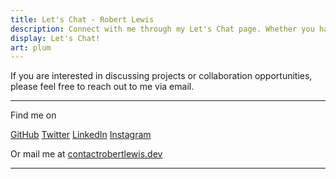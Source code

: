 ```yaml
---
title: Let's Chat - Robert Lewis
description: Connect with me through my Let's Chat page. Whether you have questions, collaboration ideas, or just want to say hello, feel free to reach out.
display: Let's Chat!
art: plum
---
```


If you are interested in discussing projects or collaboration opportunities, please feel free to reach out to me via email.

---

Find me on

<p flex="~ gap-2 wrap" class="mt--2!">
  <a href="https://github.com/robbylew" target="_blank"><span op75 i-simple-icons-github /> GitHub</a>
  <a href="https://x.com/roberthedev" target="_blank"><span op75 i-ri-twitter-x-fill /> Twitter</a>
  <a href="https://linkedin.com/in/robbylewis/" target="_blank"><span op75 i-simple-icons-linkedin /> LinkedIn</a>
  <a href="https://instagram.com/robbylew/" target="_blank"><span op75 i-simple-icons-instagram /> Instagram</a>
</p>

Or mail me at <a href="mailto:contact@robertlewis.dev"><span font-mono>contact<span i-carbon-at/>robertlewis.dev</span></a>

---
